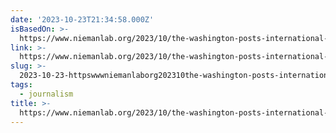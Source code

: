 ```yaml
---
date: '2023-10-23T21:34:58.000Z'
isBasedOn: >-
  https://www.niemanlab.org/2023/10/the-washington-posts-international-editor-on-covering-the-israel-hamas-war-around-the-clock/
link: >-
  https://www.niemanlab.org/2023/10/the-washington-posts-international-editor-on-covering-the-israel-hamas-war-around-the-clock/
slug: >-
  2023-10-23-httpswwwniemanlaborg202310the-washington-posts-international-editor-on-covering-the-israel-hamas-war-around-the-clock
tags:
  - journalism
title: >-
  https://www.niemanlab.org/2023/10/the-washington-posts-international-editor-on-covering-the-israel-hamas-war-around-the-clock/
---
```


